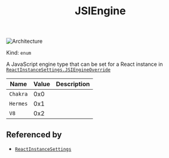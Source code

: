 ﻿---
id: JSIEngine
title: JSIEngine
---

![Architecture](https://img.shields.io/badge/architecture-new_&_old-green)

Kind: `enum`

A JavaScript engine type that can be set for a React instance in [`ReactInstanceSettings.JSIEngineOverride`](ReactInstanceSettings#jsiengineoverride)

| Name |  Value | Description |
|--|--|--|
|`Chakra` | 0x0  |  |
|`Hermes` | 0x1  |  |
|`V8` | 0x2  |  |

## Referenced by
- [`ReactInstanceSettings`](ReactInstanceSettings)

